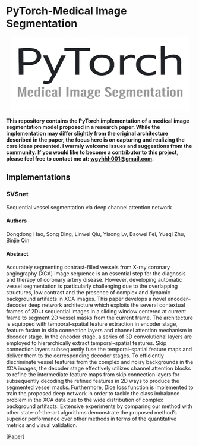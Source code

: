 # PyTorch-Medical Image Segmentation

<p align="center"><img src="project.png" height="200" width="480" hidth="380"\></p>

**This repository contains the PyTorch implementation of a medical image segmentation model proposed in a research paper. While the implementation may differ slightly from the original architecture described in the paper, the focus here is on capturing and realizing the core ideas presented. I warmly welcome issues and suggestions from the community. If you would like to become a contributor to this project, please feel free to contact me at: wgyhhh001@gmail.com.**

## Implementations   
### SVSnet
Sequential vessel segmentation via deep channel attention network

#### Authors
Dongdong Hao, Song Ding, Linwei Qiu, Yisong Lv, Baowei Fei, Yueqi Zhu, Binjie Qin

#### Abstract
Accurately segmenting contrast-filled vessels from X-ray coronary angiography (XCA) image sequence is an essential step for the diagnosis and therapy of coronary artery disease. However, developing automatic vessel segmentation is particularly challenging due to the overlapping structures, low contrast and the presence of complex and dynamic background artifacts in XCA images. This paper develops a novel encoder–decoder deep network architecture which exploits the several contextual frames of 2D+t sequential images in a sliding window centered at current frame to segment 2D vessel masks from the current frame. The architecture is equipped with temporal–spatial feature extraction in encoder stage, feature fusion in skip connection layers and channel attention mechanism in decoder stage. In the encoder stage, a series of 3D convolutional layers are employed to hierarchically extract temporal–spatial features. Skip connection layers subsequently fuse the temporal–spatial feature maps and deliver them to the corresponding decoder stages. To efficiently discriminate vessel features from the complex and noisy backgrounds in the XCA images, the decoder stage effectively utilizes channel attention blocks to refine the intermediate feature maps from skip connection layers for subsequently decoding the refined features in 2D ways to produce the segmented vessel masks. Furthermore, Dice loss function is implemented to train the proposed deep network in order to tackle the class imbalance problem in the XCA data due to the wide distribution of complex background artifacts. Extensive experiments by comparing our method with other state-of-the-art algorithms demonstrate the proposed method’s superior performance over other methods in terms of the quantitative metrics and visual validation.

[[Paper]](https://www.sciencedirect.com/science/article/pii/S0893608020301672)
